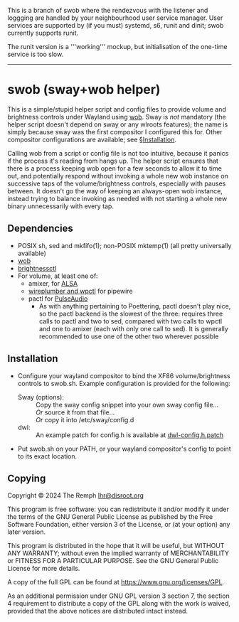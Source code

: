 This is a branch of swob where the rendezvous with the listener and loggging
are handled by your neighbourhood user service manager. User services are
supported by (if you must) systemd, s6, runit and dinit; swob currently
supports runit.

The runit version is a '''working''' mockup, but initialisation of the
one-time service is too slow.

-------------------------------------------------------------------------------

swob (sway+wob helper)
======================

This is a simple/stupid helper script and config files to provide volume and
brightness controls under Wayland using [wob]. Sway is *not* mandatory (the
helper script doesn't depend on sway or any wlroots features); the name is
simply because sway was the first compositor I configured this for. Other
compositor configurations are available; see [&sect;Installation](#installation).

[wob]: https://github.com/francma/wob

Calling wob from a script or config file is not too intuitive, because it
panics if the process it's reading from hangs up. The helper script ensures
that there is a process keeping wob open for a few seconds to allow it to
time out, and potentially respond without invoking a whole new wob instance
on successive taps of the volume/brightness controls, especially with pauses
between. It doesn't go the way of keeping an always-open wob instance,
instead trying to balance invoking as needed with not starting a whole new
binary unnecessarily with every tap.

Dependencies
------------

- POSIX sh, sed and mkfifo(1); non-POSIX mktemp(1) (all pretty universally
  available)
- [wob]
- [brightnessctl](https://github.com/Hummer12007/brightnessctl)
- For volume, at least one of:
  - amixer, for [ALSA](https://www.alsa-project.org)
  - [wireplumber and wpctl](https://pipewire.pages.freedesktop.org/wireplumber)
    for pipewire
  - pactl for [PulseAudio](https://www.freedesktop.org/wiki/Software/PulseAudio)
    - As with anything pertaining to Poettering, pactl doesn't play nice,
      so the pactl backend is the slowest of the three: requires three calls
      to pactl and two to sed, compared with two calls to wpctl and one to
      amixer (each with only one call to sed). It is generally recommended to
      use one of the other two wherever possible

Installation
------------

<ul>
<li>
Configure your wayland compositor to bind the XF86 volume/brightness
controls to swob.sh. Example configuration is provided for the following:
<dl>
<dt>Sway (options):</dt>
<dd>Copy the sway config snippet into your own sway config file...</dd>
<dd><em>Or</em> source it from that file...</dd>
<dd><em>Or</em> copy it into /etc/sway/config.d</dd>
<dt>dwl:</dt>
<dd>An example patch for config.h is available at <a
href="dwl-config.h.patch">dwl-config.h.patch</a></dd>
</dl>
</li>
<li> Put swob.sh on your PATH, or your wayland compositor's config to point to
     its exact location. </li>
</ul>

Copying
-------

Copyright &copy; 2024 The Remph <lhr@disroot.org>

This program is free software: you can redistribute it and/or modify it
under the terms of the GNU General Public License as published by the Free
Software Foundation, either version 3 of the License, or (at your option)
any later version.

This program is distributed in the hope that it will be useful, but WITHOUT
ANY WARRANTY; without even the implied warranty of MERCHANTABILITY or
FITNESS FOR A PARTICULAR PURPOSE.  See the GNU General Public License for
more details.

A copy of the full GPL can be found at <https://www.gnu.org/licenses/GPL>.

As an additional permission under GNU GPL version 3 section 7, the section 4
requirement to distribute a copy of the GPL along with the work is waived,
provided that the above notices are distributed intact instead.
